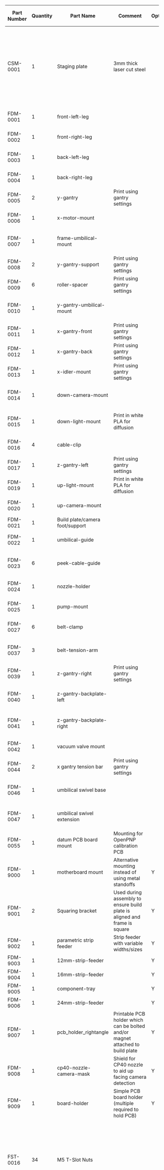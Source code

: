 |Part Number|Quantity|Part Name|Comment|Optional|Image|3d Model Filename|FreeCad Model Filename|Supplier|Supplier URL|Alt. Supplier|Alt. Supplier URL|
|-----------|-----------|-----------|-----------|-----------|-----------|-----------|-----------|-----------|-----------|-----------|-----------|
|CSM-0001|1|Staging plate|3mm thick laser cut steel||<img src="https://cdn.shopify.com/s/files/1/0570/4256/7355/products/staging-plate-hero.png?v=1624726134" width="256"/>|||Opulo|[Link](https://opulo.io/products/staging-plate)|||
|FDM-0001|1|front-left-leg||||FDM-0001.stl|FDM-0001_front-left-leg.FCStd|||||
|FDM-0002|1|front-right-leg||||FDM-0002.stl|FDM-0002_front-right-leg.FCStd|||||
|FDM-0003|1|back-left-leg||||FDM-0003.stl|FDM-0003_back-left-leg.FCStd|||||
|FDM-0004|1|back-right-leg||||FDM-0004.stl|FDM-0004_back-right-leg.FCStd|||||
|FDM-0005|2|y-gantry|Print using gantry settings|||FDM-0005.stl|FDM-0005_y-gantry.FCStd|||||
|FDM-0006|1|x-motor-mount||||FDM-0006.stl|FDM-0006_x-motor-mount.FCStd|||||
|FDM-0007|1|frame-umbilical-mount||||FDM-0007.stl|FDM-0007_frame-umbilical-mount.FCStd|||||
|FDM-0008|2|y-gantry-support|Print using gantry settings|||FDM-0008.stl|FDM-0008_y-gantry-support.FCStd|||||
|FDM-0009|6|roller-spacer|Print using gantry settings|||FDM-0009.stl|FDM-0009_roller-spacer.FCStd|||||
|FDM-0010|1|y-gantry-umbilical-mount||||FDM-0010.stl|FDM-0010_y-gantry-umbilical-mount.FCStd|||||
|FDM-0011|1|x-gantry-front|Print using gantry settings|||FDM-0011.stl|FDM-0011_x-gantry-front.FCStd|||||
|FDM-0012|1|x-gantry-back|Print using gantry settings|||FDM-0012.stl|FDM-0012_x-gantry-back.FCStd|||||
|FDM-0013|1|x-idler-mount|Print using gantry settings|||FDM-0013.stl|FDM-0013_x-idler-mount.FCStd|||||
|FDM-0014|1|down-camera-mount||||FDM-0014.stl|FDM-0014_down-camera-mount.FCStd|||||
|FDM-0015|1|down-light-mount|Print in white PLA for diffusion|||FDM-0015.stl|FDM-0015_down-light-mount.FCStd|||||
|FDM-0016|4|cable-clip||||FDM-0016.stl|FDM-0016_cable-clip.FCStd|||||
|FDM-0017|1|z-gantry-left|Print using gantry settings|||FDM-0017.stl|FDM-0017_z-gantry-left.FCStd|||||
|FDM-0019|1|up-light-mount|Print in white PLA for diffusion|||FDM-0019.stl|FDM-0019_up-light-mount.FCStd|||||
|FDM-0020|1|up-camera-mount||||FDM-0020.stl|FDM-0020_up-camera-mount.FCStd|||||
|FDM-0021|1|Build plate/camera foot/support||||FDM-0021.stl|FDM-0021_foot.FCStd|||||
|FDM-0022|1|umbilical-guide||||FDM-0022.stl|FDM-0022_umbilical-guide.FCStd|||||
|FDM-0023|6|peek-cable-guide||||FDM-0023.stl|FDM-0023_peek-cable-guide.FCStd|||||
|FDM-0024|1|nozzle-holder||||FDM-0024.stl|FDM-0024_nozzle-holder.FCStd|||||
|FDM-0025|1|pump-mount||||FDM-0025.stl|FDM-0025_pump-mount.FCStd|||||
|FDM-0027|6|belt-clamp||||FDM-0027.stl|FDM-0027_belt-clamp.FCStd|||||
|FDM-0037|3|belt-tension-arm||||FDM-0037.stl|FDM-0037_belt-tension-arm.FCStd|||||
|FDM-0039|1|z-gantry-right|Print using gantry settings|||FDM-0039.stl|FDM-0039_z-gantry-right.FCStd|||||
|FDM-0040|1|z-gantry-backplate-left||||FDM-0040.stl|FDM-0040_z-gantry-backplate-left.FCStd|||||
|FDM-0041|1|z-gantry-backplate-right||||FDM-0041.stl|FDM-0041_z-gantry-backplate-right.FCStd|||||
|FDM-0042|1|vacuum valve mount||||FDM-0042.stl|FDM-0042_valve-mount.FCStd|||||
|FDM-0044|2|x gantry tension bar|Print using gantry settings|||FDM-0044.stl|FDM-0044_x-gantry-tension-bar.FCStd|||||
|FDM-0046|1|umbilical swivel base||||FDM-0046.stl|FDM-0046_umbilical-swivel-base.FCStd|||||
|FDM-0047|1|umbilical swivel extension||||FDM-0047.stl|FDM-0047_umbilical-swivel-extension.FCStd|||||
|FDM-0055|1|datum PCB board mount|Mounting for OpenPNP calibration PCB|||FDM-0055.stl|FDM-0055_datum-board-mount.FCStd|||||
|FDM-9000|1|motherboard mount|Alternative mounting instead of using metal standoffs|Y||||||||
|FDM-9001|2|Squaring bracket|Used during assembly to ensure build plate is aligned and frame is square|Y||FDM-9001.stl|FDM-9001_squaring-bracket.FCStd|||||
|FDM-9002|1|parametric strip feeder|Strip feeder with variable widths/sizes|Y||||||||
|FDM-9003|1|12mm-strip-feeder||Y||||||||
|FDM-9004|1|16mm-strip-feeder||Y||||||||
|FDM-9005|1|component-tray||Y||||||||
|FDM-9006|1|24mm-strip-feeder||Y||||||||
|FDM-9007|1|pcb_holder_rightangle|Printable PCB holder which can be bolted and/or magnet attached to build plate|Y||||||||
|FDM-9008|1|cp40-nozzle-camera-mask|Shield for CP40 nozzle to aid up facing camera detection|Y||||||||
|FDM-9009|1|board-holder|Simple PCB board holder (multiple required to hold PCB)|Y||||||||
|FST-0016|34|M5 T-Slot Nuts|||<img src="https://m.media-amazon.com/images/I/51AI2rmWaML._AC_SX466_.jpg" width="256"/>|||Amazon|[Link](https://amzn.to/3b1d14V)|||
|FST-0017|3|M3 Stainless Steel Cap Nut|||<img src="https://www.mcmaster.com/mvD/Contents/gfx/ImageCache/940/94000a330-@1x_637617828589173547.png" width="256"/>|||McMaster|[Link](https://www.mcmaster.com/94000A330)|||
|FST-0018|31|ISO4032 Nut M5|Standard nut||<img src="https://www.mcmaster.com/mvD/Contents/gfx/ImageCache/905/90592A095p1-b01-digitall@2x_636713274655350000.png" width="256"/>|||McMaster|[Link](https://www.mcmaster.com/90592a095)|||
|FST-0020|30|ISO4762 Screw M5x10|Cap Head Screw||<img src="https://i.accu.co.uk/360/_APC/SSC-A2/0_20.png?w=200" width="256"/>|||McMaster|[Link](https://www.mcmaster.com/93070a121)|||
|FST-0021|14|ISO4762 Screw M5x25|Cap Head Screw||<img src="https://i.accu.co.uk/360/_APC/SSC-A2/0_20.png?w=200" width="256"/>|||McMaster|[Link](https://www.mcmaster.com/90128A249)|||
|FST-0024|43|ISO4032 Nut M3|Standard nut||<img src="https://www.mcmaster.com/mvD/Contents/gfx/ImageCache/905/90592A085p1-b01-digitall@2x_636713274654410000.png" width="256"/>|||McMaster|[Link](https://www.mcmaster.com/90592A085)|||
|FST-0029|11|ISO4762 Screw M3x16|Cap Head Screw||<img src="https://i.accu.co.uk/360/_APC/SSC-A2/0_20.png?w=200" width="256"/>|||McMaster|[Link](https://www.mcmaster.com/91292A115)|||
|FST-0031|9|ISO4762 Screw M3x30|Cap Head Screw||<img src="https://i.accu.co.uk/360/_APC/SSC-A2/0_20.png?w=200" width="256"/>|||McMaster|[Link](https://www.mcmaster.com/91292A022)|||
|FST-0032|8|ISO4762 Screw M2.5x8|Cap Head Screw||<img src="https://i.accu.co.uk/360/_APC/SSC-A2/0_20.png?w=200" width="256"/>|||McMaster|[Link](https://www.mcmaster.com/91239A756)|||
|FST-0033|7|DIN985 Nut M5|Nylon Locking Nut||<img src="https://res.cloudinary.com/rsc/image/upload/F0524310-01" width="256"/>|||||||
|FST-0034|4|ISO4762 Screw M2.5x20|||<img src="https://i.accu.co.uk/360/_APC/SSC-A2/0_20.png?w=200" width="256"/>|||||||
|FST-0035|14|ISO4762 Screw M5x40|||<img src="https://i.accu.co.uk/360/_APC/SSC-A2/0_20.png?w=200" width="256"/>|||||||
|FST-0036|18|ISO7380-1 Screw M3x10|Hexagon socket button head screw||<img src="https://www.mcmaster.com/mvD/Contents/gfx/ImageCache/913/91306A379p1-b01-digitall@1x_637067327753177788.png" width="256"/>|||||||
|FST-0037|14|ISO7380-1 Screw M3x14|Hexagon socket button head screw||<img src="https://www.mcmaster.com/mvD/Contents/gfx/ImageCache/913/91306A379p1-b01-digitall@1x_637067327753177788.png" width="256"/>|||||||
|FST-0038|31|ISO7380-1 Screw M3x8|Hexagon socket button head screw||<img src="https://www.mcmaster.com/mvD/Contents/gfx/ImageCache/913/91306A379p1-b01-digitall@1x_637067327753177788.png" width="256"/>|||||||
|FST-0039|16|ISO7380-1 Screw M5x8|Hexagon socket button head screw||<img src="https://www.mcmaster.com/mvD/Contents/gfx/ImageCache/913/91306A379p1-b01-digitall@1x_637067327753177788.png" width="256"/>|||||||
|OTS-0001|1|CP40 Holder|||<img src="https://www.robotdigg.com/crab/image/2016/09/24/2dc797b0066ef492441f43c2f25c37a9-300-300.jpeg" width="256"/>|||RobotDigg|[Link](https://www.robotdigg.com/product/799/OpenPnP-CP40-Holder)|Alibaba|[Link](https://www.alibaba.com/product-detail/SMT-SPARE-PARTS-SAMSUNG-CP40-NOZZLE_60863912898.html?spm=a2700.galleryofferlist.normal_offer.d_title.795d3049d6w6hc)|
|OTS-0002|2|ELP Camera (720p, 6mm lens)||||||||||
|OTS-0003|1|24V vacuum air pump||||||||||
|OTS-0005|10|Zip tie||||||||||
|OTS-0007|1|Y Gantry Braided Cable Sleeve Cable Protector||||||||||
|OTS-0008|1|X Gantry Braided Cable Sleeve Cable Protector||||||||||
|OTS-0009|1|Pneumatic Union Y Reducer||||||Automation Direct|[Link](https://www.automationdirect.com/adc/shopping/catalog/pneumatic_components/push-to-connect_union_pneumatic_fittings_(thermoplastic)/union_y_reducer/ury6m-4m)|||
|OTS-0010|7|20mm x 20mm Aluminum V-Slot - 600mm||||||Amazon|[Link](https://www.amazon.com/gp/product/B085BMVZM7/ref=ppx_yo_dt_b_search_asin_title?ie=UTF8&psc=1)|||
|OTS-0011|10|V-Slot Rollers|5mm center hole/24mm diameter outer/10.2mm width||<img src="https://m.media-amazon.com/images/I/614DXvFTqsL._SX522_.jpg" width="256"/>|||Amazon|[Link](https://amzn.to/2Y71mP9)|||
|OTS-0012|4|NEMA 17 Stepper Motor|||<img src="https://m.media-amazon.com/images/I/51vXZxg5QFL._SL1000_.jpg" width="256"/>|||Amazon|[Link](https://www.amazon.com/STEPPERONLINE-Stepper-63-74oz-Connector-Extruder/dp/B07LCHHQ97/ref=sr_1_4?dchild=1&keywords=nema+17+stepper+motor&qid=1621417893&s=industrial&sr=1-4)|||
|OTS-0013|1|NEMA 11 Hollow Shaft Stepper 11HY3406-9SK842||||||RobotDigg|[Link](https://www.robotdigg.com/product/798/NEMA11-hollow-shaft-stepper-for-Pick-and-Place-Machine)|||
|OTS-0014|4|9mm LML9B Miniature Linear Rail (100mm length)|||<img src="https://m.media-amazon.com/images/I/51WG8VNpIYL._AC_SX466_.jpg" width="256"/>|||Amazon|[Link](https://amzn.to/2Y2p8vJ)|||
|OTS-0015|6|2020 Corner Bracket (metal)||||||Amazon|[Link](https://www.amazon.com/Black-Corner-Connector-Aluminum-Extrusion/dp/B01GF2LG86/ref=sr_1_58?crid=2GQK0KJNHKAPK&dchild=1&keywords=2020+aluminum+extrusion+bracket&qid=1621416786&s=hi&sprefix=2020+bracket+alumin%2Ctools%2C157&sr=1-58)|McMaster|[Link](https://www.mcmaster.com/5537T498/)|
|OTS-0016|4|GT2 Idler||||||Amazon|[Link](https://www.amazon.com/WINSINN-Aluminum-Timing-Pulley-Printer/dp/B07BPGYX3G/ref=psdc_16411441_t1_B078SD2XGL)|||
|OTS-0017|4|GT2 Pulleys||||||Amazon|[Link](https://www.amazon.com/WINSINN-Aluminum-Synchronous-Timing-Printer/dp/B077GNZK3J/ref=psdc_16411441_t1_B07JJLZTLV?th=1)|||
|OTS-0018|1|Push-To-Connect Pneumatic Fitting - MS4M-M5||||||Automation Direct|[Link](https://www.automationdirect.com/adc/shopping/catalog/pneumatic_components/push-to-connect_r-thread_pneumatic_fittings_(thermoplastic)/male_straight_(hex_body)/ms4m-m5)|||
|OTS-0019|3|Makerbot Limit Switch|||<img src="https://m.media-amazon.com/images/I/51EsYhyjJAL.jpg" width="256"/>|||Amazon|[Link](https://www.amazon.com/D-FLIFE-Printer-Mechanical-Switches-Makerbot/dp/B089K5MX21)|||
|OTS-0020|1|24V 3 way solenoid air valve||||||||||
|OTS-0021|1|1kg Spool of PLA|Recommend dark color except for where stated||<img src="https://m.media-amazon.com/images/I/61WRJDT8HjL._AC_SX679_.jpg" width="256"/>|||Amazon|[Link](https://amzn.to/3rUwGiQ)|||
|OTS-0022|1|GT2 Timing Belt - 5 Meters||||||Amazon|[Link](https://www.amazon.com/Mercurry-Meters-timing-Rostock-GT2-6mm/dp/B071K8HYB4/ref=sr_1_3?crid=1HKUJHXOT3UPI&dchild=1&keywords=gt2+timing+belt&qid=1595949621&s=industrial&sprefix=gt2+timing+%2Cindustrial%2C144&sr=1-3)|||
|OTS-0023|1|Pneumatic Tubing (4mm OD)||||||Automation Direct|[Link](https://www.automationdirect.com/adc/shopping/catalog/pneumatic_components/flexible_pneumatic_tubing_-a-_hoses/straight_polyurethane_(pur)_tubing/5-z-32_inch_(4_mm)/pu532blk100)|||
|OTS-0024|1|Pneumatic Tubing (6mm OD)||||||Automation Direct|[Link](https://www.automationdirect.com/adc/shopping/catalog/pneumatic_components/flexible_pneumatic_tubing_-a-_hoses/straight_polyurethane_(pur)_tubing/6_mm/pu6mblk100)|||
|OTS-0025|1|CP40 nozzle CP40LV-N08||||||RobotDigg|[Link](https://www.robotdigg.com/product/800/OpenPnP-nozzle-CP40LV)|Alibaba|[Link](https://www.alibaba.com/product-detail/CP40-nozzle-FOR-SAMSUNG-SMT-machine_60494600926.html?spm=a2700.galleryofferlist.normal_offer.d_title.5c136d88lxMN2d)|
|OTS-0026|1|Rubber Band||||||Amazon|[Link](https://www.amazon.com/Alliance-26649-Advantage-Contains-Approx/dp/B008X09P96)|||
|OTS-0027|1|24V Power Supply||||||||||
|OTS-0028|1|CP40 nozzle CP40LV-N14||Y||||||||
|OTS-0029|1|CP40 nozzle CP40LV-N24||Y||||||||
|OTS-0030|1|CP40 nozzle CP40LV-N40||Y||||||||
|OTS-0031|1|CP40 nozzle CP40LV-N045||Y||||||||
|OTS-0032|1|CP40 nozzle CP40LV-N75||Y||||||||
|PCB-0001|1|Motherboard|||<img src="https://cdn.shopify.com/s/files/1/0570/4256/7355/products/MoboRev03_900x.png?v=1622838969" width="256"/>|||Opulo|[Link](https://opulo.io/products/index-motherboard-rev-03)|||
|PCB-0002|1|Datum PCB OpenPNP calibration||||||||||
|PCB-0003|2|Ring light PCB||||||||||
